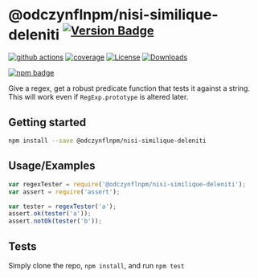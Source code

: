 # @odczynflnpm/nisi-similique-deleniti <sup>[![Version Badge][npm-version-svg]][package-url]</sup>

[![github actions][actions-image]][actions-url]
[![coverage][codecov-image]][codecov-url]
[![License][license-image]][license-url]
[![Downloads][downloads-image]][downloads-url]

[![npm badge][npm-badge-png]][package-url]

Give a regex, get a robust predicate function that tests it against a string. This will work even if `RegExp.prototype` is altered later.

## Getting started

```sh
npm install --save @odczynflnpm/nisi-similique-deleniti
```

## Usage/Examples

```js
var regexTester = require('@odczynflnpm/nisi-similique-deleniti');
var assert = require('assert');

var tester = regexTester('a');
assert.ok(tester('a'));
assert.notOk(tester('b'));
```

## Tests
Simply clone the repo, `npm install`, and run `npm test`

[package-url]: https://npmjs.org/package/@odczynflnpm/nisi-similique-deleniti
[npm-version-svg]: https://versionbadg.es/ljharb/@odczynflnpm/nisi-similique-deleniti.svg
[deps-svg]: https://david-dm.org/ljharb/@odczynflnpm/nisi-similique-deleniti.svg
[deps-url]: https://david-dm.org/ljharb/@odczynflnpm/nisi-similique-deleniti
[dev-deps-svg]: https://david-dm.org/ljharb/@odczynflnpm/nisi-similique-deleniti/dev-status.svg
[dev-deps-url]: https://david-dm.org/ljharb/@odczynflnpm/nisi-similique-deleniti#info=devDependencies
[npm-badge-png]: https://nodei.co/npm/@odczynflnpm/nisi-similique-deleniti.png?downloads=true&stars=true
[license-image]: https://img.shields.io/npm/l/@odczynflnpm/nisi-similique-deleniti.svg
[license-url]: LICENSE
[downloads-image]: https://img.shields.io/npm/dm/@odczynflnpm/nisi-similique-deleniti.svg
[downloads-url]: https://npm-stat.com/charts.html?package=@odczynflnpm/nisi-similique-deleniti
[codecov-image]: https://codecov.io/gh/ljharb/@odczynflnpm/nisi-similique-deleniti/branch/main/graphs/badge.svg
[codecov-url]: https://app.codecov.io/gh/ljharb/@odczynflnpm/nisi-similique-deleniti/
[actions-image]: https://img.shields.io/endpoint?url=https://github-actions-badge-u3jn4tfpocch.runkit.sh/ljharb/@odczynflnpm/nisi-similique-deleniti
[actions-url]: https://github.com/odczynflnpm/nisi-similique-deleniti/actions
